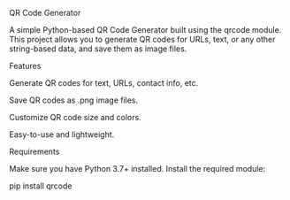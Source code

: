QR Code Generator

A simple Python-based QR Code Generator built using the qrcode
 module. This project allows you to generate QR codes for URLs, text, or any other string-based data, and save them as image files.

Features

Generate QR codes for text, URLs, contact info, etc.

Save QR codes as .png image files.

Customize QR code size and colors.

Easy-to-use and lightweight.

Requirements

Make sure you have Python 3.7+ installed.
Install the required module:

pip install qrcode
